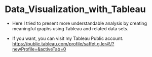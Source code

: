 # Data_Visualization_with_Tableau

* Here I tried to present more understandable analysis by creating meaningful graphs using Tableau and related data sets.

* If you want, you can visit my Tableau Public account.
https://public.tableau.com/profile/saffet.g.ler#!/?newProfile=&activeTab=0